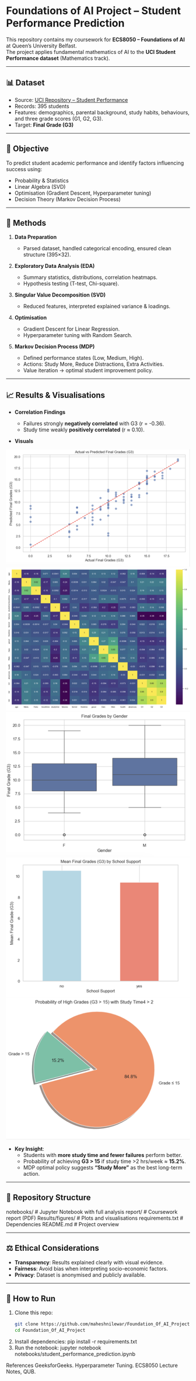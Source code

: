 # Foundations of AI Project – Student Performance Prediction

This repository contains my coursework for **ECS8050 – Foundations of AI** at Queen’s University Belfast.  
The project applies fundamental mathematics of AI to the **UCI Student Performance dataset** (Mathematics track).

---

## 📊 Dataset
- Source: [UCI Repository – Student Performance](https://archive.ics.uci.edu/dataset/320/student+performance)  
- Records: 395 students  
- Features: demographics, parental background, study habits, behaviours, and three grade scores (G1, G2, G3).  
- Target: **Final Grade (G3)**  

---

## 🎯 Objective
To predict student academic performance and identify factors influencing success using:
- Probability & Statistics
- Linear Algebra (SVD)
- Optimisation (Gradient Descent, Hyperparameter tuning)
- Decision Theory (Markov Decision Process)

---

## 🔑 Methods
1. **Data Preparation**
   - Parsed dataset, handled categorical encoding, ensured clean structure (395×32).  

2. **Exploratory Data Analysis (EDA)**
   - Summary statistics, distributions, correlation heatmaps.  
   - Hypothesis testing (T-test, Chi-square).  

3. **Singular Value Decomposition (SVD)**
   - Reduced features, interpreted explained variance & loadings.  

4. **Optimisation**
   - Gradient Descent for Linear Regression.  
   - Hyperparameter tuning with Random Search.  

5. **Markov Decision Process (MDP)**
   - Defined performance states (Low, Medium, High).  
   - Actions: Study More, Reduce Distractions, Extra Activities.  
   - Value iteration → optimal student improvement policy.  

---

## 📈 Results & Visualisations

- **Correlation Findings**  
  - Failures strongly **negatively correlated** with G3 (r = -0.36).  
  - Study time weakly **positively correlated** (r ≈ 0.10).  

- **Visuals**

![Actual vs Predicted](Results/figures/Actual_vs_Predicted_Final_Grades.png)  
![Confusion Matrix](Results/figures/Confusion_matrix.png)  
![Grades by Gender](Results/figures/Final_grades_by_gender.png)  
![Grades by School Support](Results/figures/Mean_Final_Grades_by_School_Support.png)  
![Probability of High Grades](Results/figures/Probability_of_High_Grades_with_Study_Time.png)  

- **Key Insight**:  
  - Students with **more study time and fewer failures** perform better.  
  - Probability of achieving **G3 > 15** if study time >2 hrs/week ≈ **15.2%**.  
  - MDP optimal policy suggests **“Study More”** as the best long-term action.  

---

## 📂 Repository Structure
notebooks/ # Jupyter Notebook with full analysis
report/ # Coursework report (PDF)
Results/figures/ # Plots and visualisations
requirements.txt # Dependencies
README.md # Project overview


---

## ⚖️ Ethical Considerations
- **Transparency**: Results explained clearly with visual evidence.  
- **Fairness**: Avoid bias when interpreting socio-economic factors.  
- **Privacy**: Dataset is anonymised and publicly available.  

---

## 🚀 How to Run
1. Clone this repo:
   ```bash
   git clone https://github.com/maheshnilewar/Foundation_Of_AI_Project.git
   cd Foundation_Of_AI_Project
2. Install dependencies:
   pip install -r requirements.txt
3. Run the notebook:
   jupyter notebook notebooks/student_performance_prediction.ipynb

References
GeeksforGeeks. Hyperparameter Tuning.
ECS8050 Lecture Notes, QUB.
